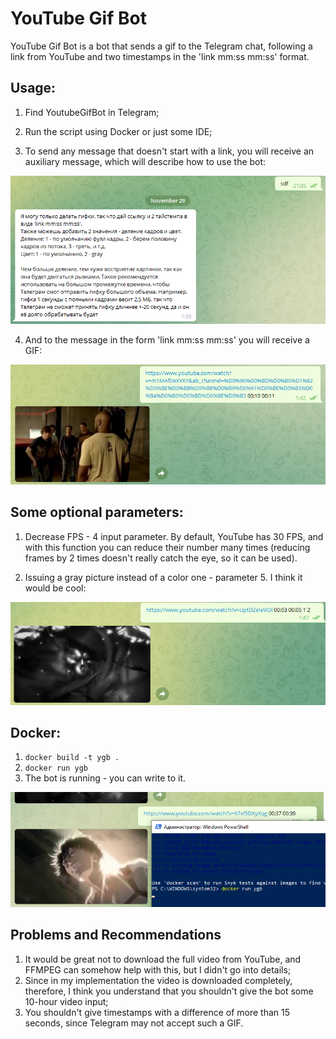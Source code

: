 # YouTube Gif Bot

YouTube Gif Bot is a bot that sends a gif to the Telegram chat, following a link from YouTube and two timestamps in the 'link mm:ss mm:ss' format.

## Usage:

1. Find YoutubeGifBot in Telegram;

2. Run the script using Docker or just some IDE;

3. To send any message that doesn't start with a link, you will receive an auxiliary message, which will describe how to use the bot:

![](/images/Help_msg.png)

4. And to the message in the form 'link mm:ss mm:ss' you will receive a GIF:

![](/images/First_use.png)

## Some optional parameters:

1. Decrease FPS - 4 input parameter. By default, YouTube has 30 FPS, and with this function you can reduce their number many times (reducing frames by 2 times doesn't really catch the eye, so it can be used).

2. Issuing a gray picture instead of a color one - parameter 5. I think it would be cool:

![](/images/Gray.png)

## Docker:

1. `docker build -t ygb .`
2. `docker run ygb`
3. The bot is running - you can write to it.

![](/images/Docker.png)

## Problems and Recommendations

1. It would be great not to download the full video from YouTube, and FFMPEG can somehow help with this, but I didn't go into details;
2. Since in my implementation the video is downloaded completely, therefore, I think you understand that you shouldn't give the bot some 10-hour video input;
3. You shouldn't give timestamps with a difference of more than 15 seconds, since Telegram may not accept such a GIF.
